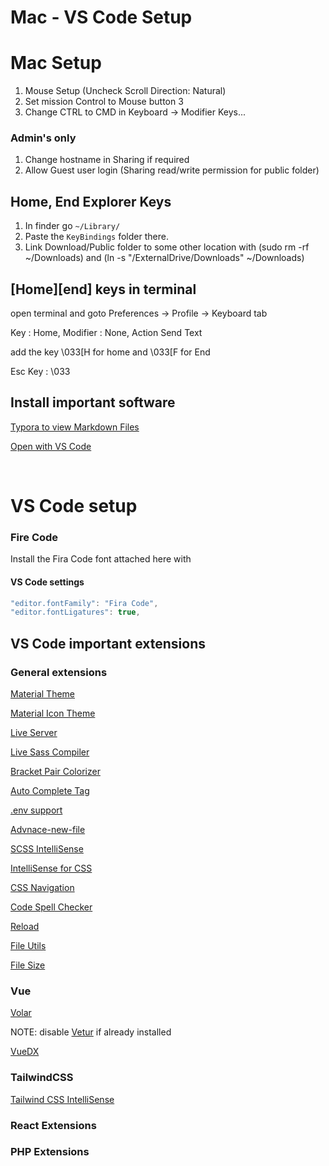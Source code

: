 # Mac - VS Code Setup

# Mac Setup

1.	Mouse Setup (Uncheck Scroll Direction: Natural)
2.	Set mission Control to Mouse button 3
3.	Change CTRL to CMD in Keyboard -> Modifier Keys...

### Admin's only
1.	Change hostname in Sharing if required
2.	Allow Guest user login (Sharing read/write permission for public folder)

## Home, End Explorer Keys
1.	In finder go `~/Library/`  
2.	Paste the `KeyBindings` folder there.
3.  Link Download/Public folder to some other location with (sudo rm -rf ~/Downloads) and (ln -s "/ExternalDrive/Downloads" ~/Downloads)  



## [Home][end] keys in terminal

open terminal and goto Preferences -> Profile -> Keyboard tab

Key : Home, Modifier : None, Action Send Text

add the key \033[H for home and \033[F for End

Esc Key : \033

## Install important software
[Typora to view Markdown Files](https://typora.io/)

[Open with VS Code](https://www.jimbobbennett.io/open-anything-in-vs-code-using-a-macos-quick-action/)  


  
<br>

# VS Code setup

### Fire Code
Install the Fira Code font attached here with
#### VS Code settings
```javascript
"editor.fontFamily": "Fira Code",
"editor.fontLigatures": true,
```
## VS Code important extensions

### General extensions

[Material Theme](https://marketplace.visualstudio.com/items?itemName=Equinusocio.vsc-material-theme) 

[Material Icon Theme](https://marketplace.visualstudio.com/items?itemName=PKief.material-icon-theme)

[Live Server](https://marketplace.visualstudio.com/items?itemName=ritwickdey.LiveServer) 

[Live Sass Compiler](https://marketplace.visualstudio.com/items?itemName=ritwickdey.live-sass) 

[Bracket Pair Colorizer](https://marketplace.visualstudio.com/items?itemName=CoenraadS.bracket-pair-colorizer) 

[Auto Complete Tag](https://marketplace.visualstudio.com/items?itemName=formulahendry.auto-complete-tag) 

[.env support](https://marketplace.visualstudio.com/items?itemName=IronGeek.vscode-env) 

[Advnace-new-file](https://marketplace.visualstudio.com/items?itemName=patbenatar.advanced-new-file) 

[SCSS IntelliSense](https://marketplace.visualstudio.com/items?itemName=mrmlnc.vscode-scss) 

[IntelliSense for CSS](https://marketplace.visualstudio.com/items?itemName=Zignd.html-css-class-completion) 

[CSS Navigation](https://marketplace.visualstudio.com/items?itemName=pucelle.vscode-css-navigation) 

[Code Spell Checker](https://marketplace.visualstudio.com/items?itemName=streetsidesoftware.code-spell-checker) 

[Reload](https://marketplace.visualstudio.com/items?itemName=natqe.reload)

[File Utils](https://marketplace.visualstudio.com/items?itemName=sleistner.vscode-fileutils)

[File Size](https://marketplace.visualstudio.com/items?itemName=mkxml.vscode-filesize)




### Vue

[Volar](https://marketplace.visualstudio.com/items?itemName=johnsoncodehk.volar)

NOTE: disable [Vetur](https://marketplace.visualstudio.com/items?itemName=octref.vetur) if already installed 

[VueDX](https://marketplace.visualstudio.com/items?itemName=znck.vue-language-features) 


### TailwindCSS

[Tailwind CSS IntelliSense](https://marketplace.visualstudio.com/items?itemName=bradlc.vscode-tailwindcss) 


### React Extensions

### PHP Extensions



